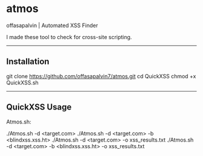 # atmos
offasapalvin | Automated XSS Finder


I made these tool  to check for cross-site scripting.

---------------

Installation
----



git clone https://github.com/offasapalvin7/atmos.git
cd QuickXSS
chmod +x QuickXSS.sh


------------------



QuickXSS Usage 
---
Atmos.sh:

./Atmos.sh -d <target.com>
./Atmos.sh -d <target.com> -b <blindxss.xss.ht>
./Atmos.sh -d <target.com> -o xss_results.txt 
./Atmos.sh -d <target.com> -b <blindxss.xss.ht> -o xss_results.txt
